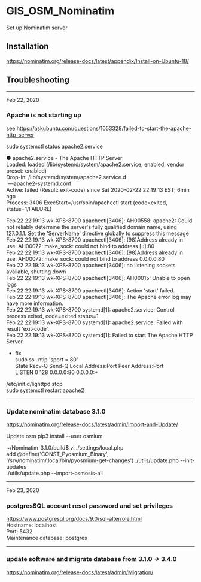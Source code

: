 # GIS_OSM_Nominatim
Set up Nominatim server
## Installation  
https://nominatim.org/release-docs/latest/appendix/Install-on-Ubuntu-18/  

## Troubleshooting
--------------  
Feb 22, 2020
### Apache is not starting up   

see https://askubuntu.com/questions/1053328/failed-to-start-the-apache-http-server  

sudo systemctl status apache2.service

● apache2.service - The Apache HTTP Server  
   Loaded: loaded (/lib/systemd/system/apache2.service; enabled; vendor preset: enabled)  
  Drop-In: /lib/systemd/system/apache2.service.d  
           └─apache2-systemd.conf  
   Active: failed (Result: exit-code) since Sat 2020-02-22 22:19:13 EST; 6min ago  
  Process: 3406 ExecStart=/usr/sbin/apachectl start (code=exited, status=1/FAILURE)  

Feb 22 22:19:13 wk-XPS-8700 apachectl[3406]: AH00558: apache2: Could not reliably determine the server's fully qualified domain name, using 127.0.1.1. Set the 'ServerName' directive globally to suppress this message  
Feb 22 22:19:13 wk-XPS-8700 apachectl[3406]: (98)Address already in use: AH00072: make_sock: could not bind to address [::]:80  
Feb 22 22:19:13 wk-XPS-8700 apachectl[3406]: (98)Address already in use: AH00072: make_sock: could not bind to address 0.0.0.0:80  
Feb 22 22:19:13 wk-XPS-8700 apachectl[3406]: no listening sockets available, shutting down  
Feb 22 22:19:13 wk-XPS-8700 apachectl[3406]: AH00015: Unable to open logs  
Feb 22 22:19:13 wk-XPS-8700 apachectl[3406]: Action 'start' failed.  
Feb 22 22:19:13 wk-XPS-8700 apachectl[3406]: The Apache error log may have more information.  
Feb 22 22:19:13 wk-XPS-8700 systemd[1]: apache2.service: Control process exited, code=exited status=1  
Feb 22 22:19:13 wk-XPS-8700 systemd[1]: apache2.service: Failed with result 'exit-code'.  
Feb 22 22:19:13 wk-XPS-8700 systemd[1]: Failed to start The Apache HTTP Server.  

* fix   
sudo ss -ntlp 'sport = 80'  
State                                  Recv-Q                                  Send-Q                                                                    Local Address:Port                                                                   Peer Address:Port                                    
LISTEN                                 0                                       128                                                                             0.0.0.0:80                                                                          0.0.0.0:*                                 

/etc/init.d/lighttpd stop  
sudo systemctl restart apache2

--------------  
### Update nominatim database 3.1.0  

https://nominatim.org/release-docs/latest/admin/Import-and-Update/  

Update osm
pip3 install --user osmium

~/Nominatim-3.1.0/build$ vi ./settings/local.php  
add
@define('CONST_Pyosmium_Binary', '/srv/nominatim/.local/bin/pyosmium-get-changes')
./utils/update.php --init-updates  
./utils/update.php --import-osmosis-all  

--------------  
Feb 23, 2020  
### postgresSQL account reset password and set privileges  
https://www.postgresql.org/docs/9.0/sql-alterrole.html  
Hostname: localhost   
Port: 5432  
Maintenance database:  postgres  

--------------  
### update software and migrate database from 3.1.0 -> 3.4.0    
https://nominatim.org/release-docs/latest/admin/Migration/  
